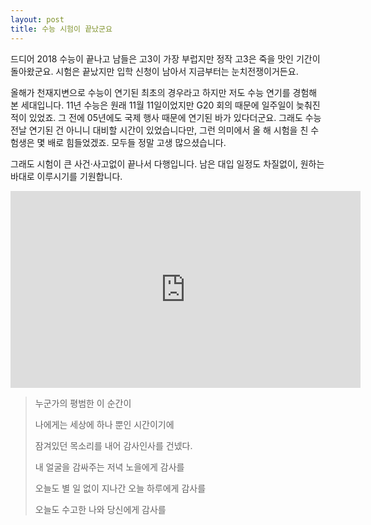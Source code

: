 ```yaml
---
layout: post
title: 수능 시험이 끝났군요
---
```


드디어 2018 수능이 끝나고 남들은 고3이 가장 부럽지만 정작 고3은 죽을 맛인 기간이 돌아왔군요. 시험은 끝났지만 입학 신청이 남아서 지금부터는 눈치전쟁이거든요.

올해가 천재지변으로 수능이 연기된 최초의 경우라고 하지만 저도 수능 연기를 경험해 본 세대입니다. 11년 수능은 원래 11월 11일이었지만 G20 회의 때문에 일주일이 늦춰진 적이 있었죠. 그 전에 05년에도 국제 행사 때문에 연기된 바가 있다더군요. 그래도 수능 전날 연기된 건 아니니 대비할 시간이 있었습니다만, 그런 의미에서 올 해 시험을 친 수험생은 몇 배로 힘들었겠죠. 모두들 정말 고생 많으셨습니다.

그래도 시험이 큰 사건·사고없이 끝나서 다행입니다. 남은 대입 일정도 차질없이, 원하는 바대로 이루시기를 기원합니다.



<iframe width="560" height="315" src="https://www.youtube-nocookie.com/embed/x_cbMVKDotI?rel=0" frameborder="0" allowfullscreen></iframe>

> 누군가의 평범한 이 순간이
>
> 나에게는 세상에 하나 뿐인 시간이기에
>
> 잠겨있던 목소리를 내어 감사인사를 건넸다.
>
> 
>
> 내 얼굴을 감싸주는 저녁 노을에게 감사를
>
> 오늘도 별 일 없이 지나간 오늘 하루에게 감사를
>
> 오늘도 수고한 나와 당신에게 감사를